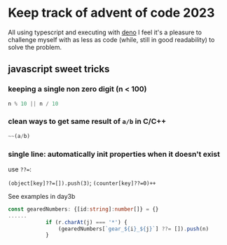 # Keep track of advent of code 2023

All using typescript and executing with [deno](https://deno.land/)
I feel it's a pleasure to challenge myself with as less as code (while, still in good readability) to solve the problem.

## javascript sweet tricks

### keeping a single non zero digit (n < 100)

```typescript
n % 10 || n / 10
```

### clean ways to get same result of `a/b` in C/C++

```typescript
~~(a/b)
```

### single line: automatically init properties when it doesn't exist

use `??=`:

`(object[key]??=[]).push(3)`; `(counter[key]??=0)++`

See examples in day3b

```typescript
const gearedNumbers: {[id:string]:number[]} = {}
......
            if (r.charAt(j) === '*') {
                (gearedNumbers[`gear_${i}_${j}`] ??= []).push(n)
            }
```